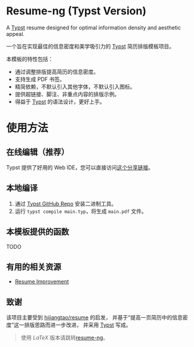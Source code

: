 # Resume-ng (Typst Version)

A [Typst][typst] resume designed for optimal information density and aesthetic appeal.

一个旨在实现最佳的信息密度和美学吸引力的 [Typst][typst] 简历排版模板项目。


本模板的特性包括：
- 通过调整排版提高简历的信息密度。
- 支持生成 PDF 书签。
- 精简依赖，不默认引入其他字体，不默认引入图标。
- 提供超链接、脚注、非重点内容的排版示例。
- 得益于 [Typst][typst] 的语法设计，更好上手。

# 使用方法

## 在线编辑（推荐）

Typst 提供了好用的 Web IDE，您可以直接访问[这个分享链接](https://typst.app/project/rNsNB9n1_qNjwieVpeZxAZ)。

## 本地编译

1. 通过 [Typst GitHub Repo][typst-github] 安装二进制工具。
2. 运行 `typst compile main.typ`，将生成 `main.pdf` 文件。

## 本模板提供的函数

TODO

## 有用的相关资源

- [Resume Improvement](https://intdouble.com/resume/)

## 致谢

该项目主要受到 [hijiangtao/resume](https://github.com/hijiangtao/resume)
的启发， 并基于“提高一页简历中的信息密度”这一排版思路而进一步改进， 并采用
[Typst][typst] 写成。

> 使用 $LaTeX$ 版本请跳转[resume-ng](https://github.com/fky2015/resume-ng)。

[typst]: https://typst.app/
[typst-github]: https://github.com/typst/typst
